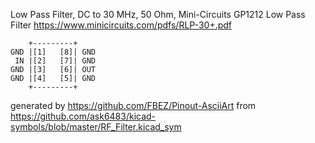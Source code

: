 Low Pass Filter, DC to 30 MHz, 50 Ohm, Mini-Circuits GP1212
Low Pass Filter
https://www.minicircuits.com/pdfs/RLP-30+.pdf


	    +---------+
	GND |[1]   [8]| GND
	 IN |[2]   [7]| GND
	GND |[3]   [6]| OUT
	GND |[4]   [5]| GND
	    +---------+


generated by https://github.com/FBEZ/Pinout-AsciiArt from https://github.com/ask6483/kicad-symbols/blob/master/RF_Filter.kicad_sym